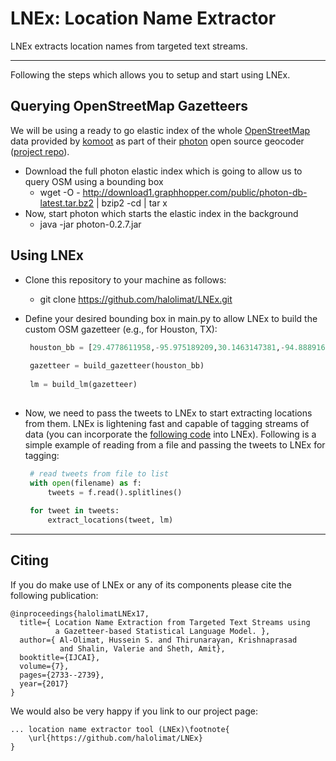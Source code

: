 # LNEx: Location Name Extractor #

LNEx extracts location names from targeted text streams. 

---

Following the steps which allows you to setup and start using LNEx.

## Querying OpenStreetMap Gazetteers  ##

We will be using a ready to go elastic index of the whole [OpenStreetMap](http://www.osm.org) data provided by [komoot](http://www.komoot.de) as part of their [photon](https://photon.komoot.de/) open source geocoder ([project repo](https://github.com/komoot/photon)).
 - Download the full photon elastic index which is going to allow us to query OSM using a bounding box
   - wget -O - http://download1.graphhopper.com/public/photon-db-latest.tar.bz2 | bzip2 -cd | tar x
 - Now, start photon which starts the elastic index in the background
   - java -jar photon-0.2.7.jar

## Using LNEx ##

 - Clone this repository to your machine as follows:
   - git clone https://github.com/halolimat/LNEx.git
  
 - Define your desired bounding box in main.py to allow LNEx to build the custom OSM gazetteer (e.g., for Houston, TX):
 
   ```python
    houston_bb = [29.4778611958,-95.975189209,30.1463147381,-94.8889160156]
    
    gazetteer = build_gazetteer(houston_bb)
    
    lm = build_lm(gazetteer)
    
   ```
 - Now, we need to pass the tweets to LNEx to start extracting locations from them. LNEx is lightening fast and capable of tagging streams of data (you can incorporate the [following code](https://github.com/tweepy/tweepy/blob/master/examples/streaming.py) into LNEx). Following is a simple example of reading from a file and passing the tweets to LNEx for tagging:
   ```python
    # read tweets from file to list
    with open(filename) as f:
        tweets = f.read().splitlines()
        
    for tweet in tweets:
        extract_locations(tweet, lm)
   ```
---

## Citing ##

If you do make use of LNEx or any of its components please cite the following publication:

    @inproceedings{halolimatLNEx17,
      title={ Location Name Extraction from Targeted Text Streams using 
              a Gazetteer-based Statistical Language Model. },
      author={ Al-Olimat, Hussein S. and Thirunarayan, Krishnaprasad 
               and Shalin, Valerie and Sheth, Amit},
      booktitle={IJCAI},
      volume={7},
      pages={2733--2739},
      year={2017}
    }
    
We would also be very happy if you link to our project page:

    ... location name extractor tool (LNEx)\footnote{
        \url{https://github.com/halolimat/LNEx}
    }
